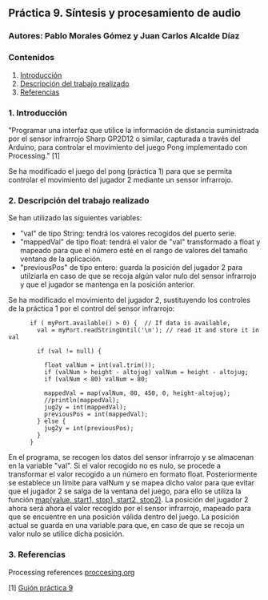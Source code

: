 ## Práctica 9. Síntesis y procesamiento de audio
### Autores: Pablo Morales Gómez y Juan Carlos Alcalde Díaz

### Contenidos

1. [Introducción](#introduccion)
2. [Descripción del trabajo realizado](#descripcion-trabajo)
3. [Referencias](#referencias)

### 1. Introducción <a name="introduccion"/>
"Programar una interfaz que utilice la información de distancia suministrada por el sensor infrarrojo Sharp GP2D12 o similar, capturada a través del Arduino, para controlar el movimiento del juego Pong implementado con Processing." [1]

Se ha modificado el juego del pong (práctica 1) para que se permita controlar el movimiento del jugador 2 mediante un sensor infrarrojo.

### 2. Descripción del trabajo realizado <a name="descripcion-trabajo"/>

Se han utilizado las siguientes variables:
- "val" de tipo String: tendrá los valores recogidos del puerto serie.
- "mappedVal" de tipo float: tendrá el valor de "val" transformado a float y mapeado para que el número esté en el rango de valores del tamaño ventana de la aplicación.
- "previousPos" de tipo entero: guarda la posición del jugador 2 para utilziarla en caso de que se recoja algún valor nulo del sensor infrarrojo y que el jugador se mantenga en la posición anterior.

Se ha modificado el movimiento del jugador 2, sustituyendo los controles de la práctica 1 por el control del sensor infrarrojo:
```
      if ( myPort.available() > 0) {  // If data is available,
        val = myPort.readStringUntil('\n'); // read it and store it in val

        if (val != null) {

          float valNum = int(val.trim());
          if (valNum > height - altojug) valNum = height - altojug;
          if (valNum < 80) valNum = 80;

          mappedVal = map(valNum, 80, 450, 0, height-altojug);
          //println(mappedVal);
          jug2y = int(mappedVal);
          previousPos = int(mappedVal);
        } else {
          jug2y = int(previousPos);
        }
      }
 ```

En el programa, se recogen los datos del sensor infrarrojo y se almacenan en la variable "val". Si el valor recogido no es nulo, se procede a transformar el valor recogido a un número en formato float. Posteriormente se establece un límite para valNum y se mapea dicho valor para que evitar que el jugador 2 se salga de la ventana del juego, para ello se utiliza la función [map(value, start1, stop1, start2, stop2)](https://processing.org/reference/map_.html).
La posición del jugador 2 ahora será ahora el valor recogido por el sensor infrarrojo, mapeado para que se encuentre en una posición válida dentro del juego. La posición actual se guarda en una variable para que, en caso de que se recoja un valor nulo se utilice dicha posición.

### 3. Referencias <a name="referencias"></a>
Processing references [proccesing.org](https://processing.org/reference/)

[1] [Guión práctica 9](https://github.com/otsedom/otsedom.github.io/tree/main/CIU/P9)
